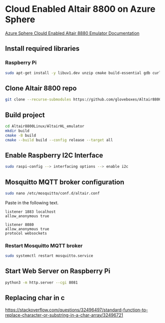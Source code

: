 # Cloud Enabled Altair 8800 on Azure Sphere

[Azure Sphere Clould Enabled Altair 8880 Emulator Documentation](https://github.com/AzureSphereCloudEnabledAltair8800/AzureSphereCloudEnabledAltair8800.emulator/wiki)

## Install required libraries

### Raspberry Pi

```bash
sudo apt-get install -y libuv1.dev unzip cmake build-essential gdb curl libcurl4-openssl-dev libssl-dev uuid-dev ca-certificates git mosquitto libi2c-dev
```

## Clone Altair 8800 repo

```bash
git clone --recurse-submodules https://github.com/gloveboxes/Altair8800Linux.git
```


## Build project

```bash
cd Altair8800Linux/AltairHL_emulator
mkdir build
cmake -B build
cmake --build build --config release --target all 
```

## Enable Raspberry I2C Interface

```bash
sudo raspi-config --> interfacing options --> enable i2c
```

## Mosquitto MQTT broker configuration

```bash
sudo nano /etc/mosquitto/conf.d/altair.conf
```

Paste in the following text.

```text
listener 1883 localhost
allow_anonymous true

listener 8080
allow_anonymous true
protocol websockets

```

### Restart Mosquitto MQTT broker

```bash
sudo systemctl restart mosquitto.service
```


## Start Web Server on Raspberry Pi

```bash
python3 -m http.server --cgi 8081
```

## Replacing char in c

https://stackoverflow.com/questions/32496497/standard-function-to-replace-character-or-substring-in-a-char-array/32496721



